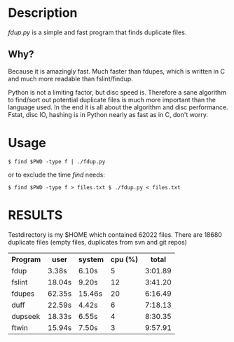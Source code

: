 Description
===========
*fdup.py* is a simple and fast program that finds duplicate files.

Why?
----
Because it is amazingly fast. Much faster than fdupes, which is written in C and
much more readable than fslint/findup.

Python is not a limiting factor, but disc speed is. Therefore a sane algorithm
to find/sort out potential duplicate files is much more important than the
language used. In the end it is all about the algorithm and disc performance.
Fstat, disc IO, hashing is in Python nearly as fast as in C, don't worry.

Usage
=====
`$ find $PWD -type f | ./fdup.py`

or to exclude the time *find* needs:

`$ find $PWD -type f > files.txt
$ ./fdup.py < files.txt`

RESULTS
=======
Testdirectory is my $HOME which contained 62022 files. 
There are 18680 duplicate files (empty files, duplicates from svn and git repos)

<table>
   <tr>
      <th>Program</th><th>user</th><th>system</th><th>cpu (%)</th><th>total</th>
   </tr>
   <tr>
      <td>fdup</td><td>3.38s</td><td>6.10s</td><td>5</td><td>3:01.89</td>
   </tr>
   <tr>
      <td>fslint</td><td>18.04s</td><td>9.20s</td><td>12</td><td>3:41.20</td>
   </tr>
   <tr>
      <td>fdupes</td><td>62.35s</td><td>15.46s</td><td>20</td><td>6:16.49</td>
   </tr>
   <tr>
      <td>duff</td><td>22.59s</td><td>4.42s</td><td>6</td><td>7:18.13</td>
   </tr>
   <tr>
      <td>dupseek</td><td>18.33s</td><td>6.55s</td><td>4</td><td>8:30.35</td>
   </tr>
   <tr>
      <td>ftwin</td><td>15.94s</td><td>7.50s</td><td>3</td><td>9:57.91</td>
   </tr>
</table>
